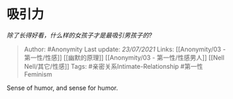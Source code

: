 # 吸引力
*除了长得好看，什么样的女孩子才是最吸引男孩子的?*

> Author: #Anonymity
Last update: *23/07/2021* 
Links: [[Anonymity/03 - 第一性/性感]] [[幽默的原理]] [[Anonymity/03 - 第一性/性感男人]] [[Nell Nell/其它/性感]]
Tags: #亲密关系Intimate-Relationship #第一性Feminism 

 
Sense of humor, and sense for humor.



